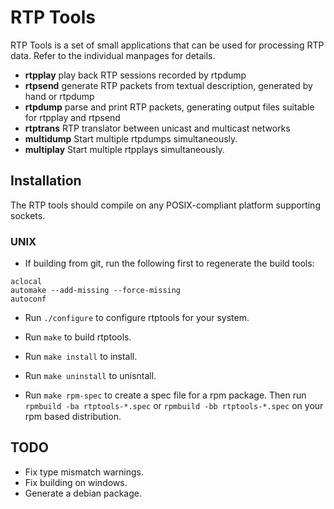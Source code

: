 # RTP Tools

RTP Tools is a set of small applications
that can be used for processing RTP data.
Refer to the individual manpages for details.

* **rtpplay**
	play back RTP sessions recorded by rtpdump
* **rtpsend**
	generate RTP packets from textual description,
	generated by hand or rtpdump
* **rtpdump**
	parse and print RTP packets,
	generating output files suitable for rtpplay and rtpsend
* **rtptrans**
	RTP translator between unicast and multicast networks
* **multidump**
	Start multiple rtpdumps simultaneously.
* **multiplay**
	Start multiple rtpplays simultaneously.

## Installation

The RTP tools should compile on any POSIX-compliant
platform supporting sockets.

### UNIX

- If building from git, run the following first to regenerate the build tools:

```
aclocal
automake --add-missing --force-missing
autoconf
```

- Run `./configure` to configure rtptools for your system.
- Run `make` to build rtptools.
- Run `make install` to install.
- Run `make uninstall` to unisntall.

- Run `make rpm-spec` to create a spec file for a rpm package.
  Then run `rpmbuild -ba rtptools-*.spec` or `rpmbuild -bb rtptools-*.spec`
  on your rpm based distribution.


## TODO

* Fix type mismatch warnings.
* Fix building on windows.
* Generate a debian package.
